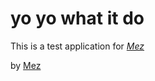 # yo yo what it do

This is a test application for [*Mez*](http://google.com)

by [Mez](http://google.com)